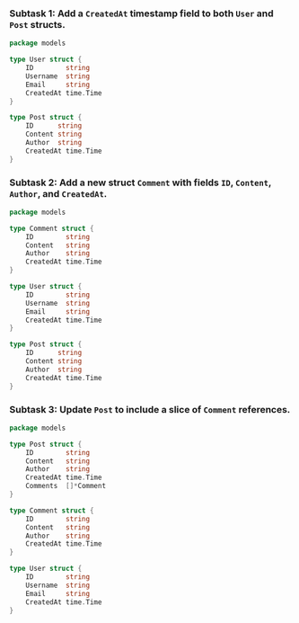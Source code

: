 ### Subtask 1:  Add a `CreatedAt` timestamp field to both `User` and `Post` structs.

```go
package models 

type User struct {
    ID        string
    Username  string
    Email     string
    CreatedAt time.Time
}

type Post struct {
    ID      string
    Content string
    Author  string
    CreatedAt time.Time
}
```

### Subtask 2:  Add a new struct `Comment` with fields `ID`, `Content`, `Author`, and `CreatedAt`.

```go
package models

type Comment struct {
    ID        string
    Content   string
    Author    string
    CreatedAt time.Time
}

type User struct {
    ID        string
    Username  string
    Email     string
    CreatedAt time.Time
}

type Post struct {
    ID      string
    Content string
    Author  string
    CreatedAt time.Time
}
```

### Subtask 3:  Update `Post` to include a slice of `Comment` references.

```go
package models

type Post struct {
    ID        string
    Content   string
    Author    string
    CreatedAt time.Time
    Comments  []*Comment
}

type Comment struct {
    ID        string
    Content   string
    Author    string
    CreatedAt time.Time
}

type User struct {
    ID        string
    Username  string
    Email     string
    CreatedAt time.Time
}
```
